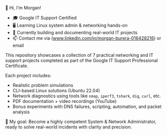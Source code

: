 👋 Hi, I'm Morgan!
- 🎓 Google IT Support Certified
- 🖥️ Learning Linux system admin & networking hands-on
- 🚀 Currently building and documenting real-world IT projects
- 📫 Contact me via (www.linkedin.com/in/morgan-burera-016428216) or email

This repository showcases a collection of 7 practical networking and IT support projects completed as part of the Google IT Support Professional Certificate.

Each project includes:
- Realistic problem simulations
- CLI-based Linux solutions (Ubuntu 22.04)
- Network diagnostics using tools like `nmap`, `iperf3`, `tshark`, `dig`, `curl`, etc.
- PDF documentation + video recordings (YouTube)
- Bonus experiments with DNS failures, scripting, automation, and packet analysis

🚀 My goal: Become a highly competent System & Network Administrator, ready to solve real-world incidents with clarity and precision.
